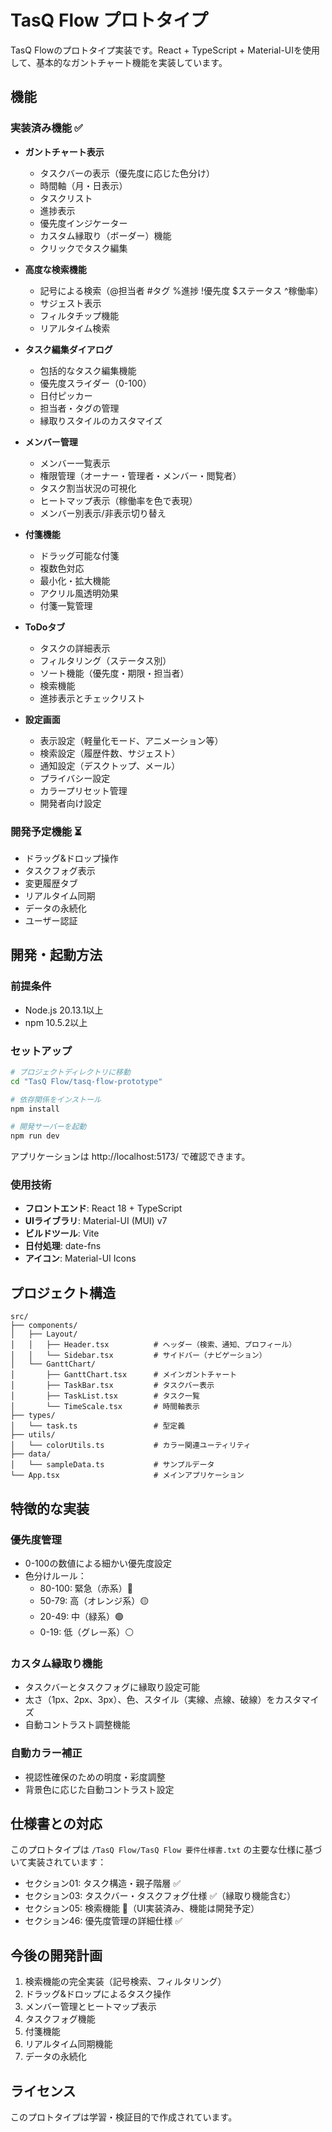 # TasQ Flow プロトタイプ

TasQ Flowのプロトタイプ実装です。React + TypeScript + Material-UIを使用して、基本的なガントチャート機能を実装しています。

## 機能

### 実装済み機能 ✅
- **ガントチャート表示**
  - タスクバーの表示（優先度に応じた色分け）
  - 時間軸（月・日表示）
  - タスクリスト
  - 進捗表示
  - 優先度インジケーター
  - カスタム縁取り（ボーダー）機能
  - クリックでタスク編集

- **高度な検索機能**
  - 記号による検索（@担当者 #タグ %進捗 !優先度 $ステータス ^稼働率）
  - サジェスト表示
  - フィルタチップ機能
  - リアルタイム検索

- **タスク編集ダイアログ**
  - 包括的なタスク編集機能
  - 優先度スライダー（0-100）
  - 日付ピッカー
  - 担当者・タグの管理
  - 縁取りスタイルのカスタマイズ

- **メンバー管理**
  - メンバー一覧表示
  - 権限管理（オーナー・管理者・メンバー・閲覧者）
  - タスク割当状況の可視化
  - ヒートマップ表示（稼働率を色で表現）
  - メンバー別表示/非表示切り替え

- **付箋機能**
  - ドラッグ可能な付箋
  - 複数色対応
  - 最小化・拡大機能
  - アクリル風透明効果
  - 付箋一覧管理

- **ToDoタブ**
  - タスクの詳細表示
  - フィルタリング（ステータス別）
  - ソート機能（優先度・期限・担当者）
  - 検索機能
  - 進捗表示とチェックリスト

- **設定画面**
  - 表示設定（軽量化モード、アニメーション等）
  - 検索設定（履歴件数、サジェスト）
  - 通知設定（デスクトップ、メール）
  - プライバシー設定
  - カラープリセット管理
  - 開発者向け設定

### 開発予定機能 ⏳
- ドラッグ&ドロップ操作
- タスクフォグ表示
- 変更履歴タブ
- リアルタイム同期
- データの永続化
- ユーザー認証

## 開発・起動方法

### 前提条件
- Node.js 20.13.1以上
- npm 10.5.2以上

### セットアップ
```bash
# プロジェクトディレクトリに移動
cd "TasQ Flow/tasq-flow-prototype"

# 依存関係をインストール
npm install

# 開発サーバーを起動
npm run dev
```

アプリケーションは http://localhost:5173/ で確認できます。

### 使用技術
- **フロントエンド**: React 18 + TypeScript
- **UIライブラリ**: Material-UI (MUI) v7
- **ビルドツール**: Vite
- **日付処理**: date-fns
- **アイコン**: Material-UI Icons

## プロジェクト構造

```
src/
├── components/
│   ├── Layout/
│   │   ├── Header.tsx          # ヘッダー（検索、通知、プロフィール）
│   │   └── Sidebar.tsx         # サイドバー（ナビゲーション）
│   └── GanttChart/
│       ├── GanttChart.tsx      # メインガントチャート
│       ├── TaskBar.tsx         # タスクバー表示
│       ├── TaskList.tsx        # タスク一覧
│       └── TimeScale.tsx       # 時間軸表示
├── types/
│   └── task.ts                 # 型定義
├── utils/
│   └── colorUtils.ts           # カラー関連ユーティリティ
├── data/
│   └── sampleData.ts           # サンプルデータ
└── App.tsx                     # メインアプリケーション
```

## 特徴的な実装

### 優先度管理
- 0-100の数値による細かい優先度設定
- 色分けルール：
  - 80-100: 緊急（赤系）🔴
  - 50-79: 高（オレンジ系）🟡  
  - 20-49: 中（緑系）🟢
  - 0-19: 低（グレー系）⚪

### カスタム縁取り機能
- タスクバーとタスクフォグに縁取り設定可能
- 太さ（1px、2px、3px）、色、スタイル（実線、点線、破線）をカスタマイズ
- 自動コントラスト調整機能

### 自動カラー補正
- 視認性確保のための明度・彩度調整
- 背景色に応じた自動コントラスト設定

## 仕様書との対応

このプロトタイプは `/TasQ Flow/TasQ Flow 要件仕様書.txt` の主要な仕様に基づいて実装されています：

- セクション01: タスク構造・親子階層 ✅
- セクション03: タスクバー・タスクフォグ仕様 ✅（縁取り機能含む）
- セクション05: 検索機能 🚧（UI実装済み、機能は開発予定）
- セクション46: 優先度管理の詳細仕様 ✅

## 今後の開発計画

1. 検索機能の完全実装（記号検索、フィルタリング）
2. ドラッグ&ドロップによるタスク操作
3. メンバー管理とヒートマップ表示
4. タスクフォグ機能
5. 付箋機能
6. リアルタイム同期機能
7. データの永続化

## ライセンス

このプロトタイプは学習・検証目的で作成されています。